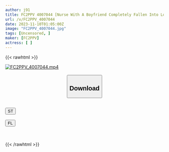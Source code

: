 ```yaml
---
author: j91
title: FC2PPV 4007044 [Nurse With A Boyfriend Completely Fallen Into Love] "O" "O" "O" "O" "O" Saya Convulses, Screams And Breaks Down. [cen]
url: /v/FC2PPV_4007044
date: 2023-11-10T01:05:00Z
image: "FC2PPV_4007044.jpg"
tags: [Uncensored, ]
maker: [FC2PPV]
actress: [ ]
---
```



{{< rawhtml >}}

<div class="video" data-videoid="LMjZOV98POfRYyk">
    <a href="javascript:;">
        <img src="https://my.j91.asia/v/FC2PPV_4007044/FC2PPV_4007044.jpg" width="WIDTH" height="HEIGHT" alt="FC2PPV_4007044.mp4" loading="lazy">
    </a>
</div>

<script type="text/javascript" src="https://j91.asia/asset/on-demand-st.js"></script>

<br>
  <link rel="stylesheet" href="https://j91.asia/asset/bs5.css">
  
  <center>
  <button class="btn btn-primary" type="button" data-bs-toggle="collapse" data-bs-target=".multi-collapse" aria-expanded="false" aria-controls="multiCollapseExample1 multiCollapseExample2"><h2>Download</h2></button></center>
</p>
<div class="row">
  <div class="col">
    <div class="collapse multi-collapse" id="multiCollapseExample1">
      <div class="card card-body">
	      	      <br>
<div class="buttons">  
<a href="https://streamtape.to/v/LMjZOV98POfRYyk" target="_blank"><button class="btn-hover color-3"><i class="fa fa-download"></i> ST</button></a></div>
    </div>
  </div>
</div>
  <div class="col">
    <div class="collapse multi-collapse" id="multiCollapseExample2">
      <div class="card card-body">
	      <br>
<div class="buttons">
    <a href="https://filelions.online/f/ncswv5aza9zr" target="_blank"><button class="btn-hover color-9"><i class="fa fa-download"></i> FL</button></a></div>
<br><br>
      </div>
    </div>
  </div>
</div>

{{< /rawhtml >}}